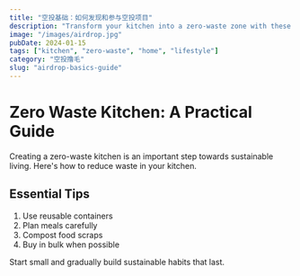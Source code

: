```yaml
---
title: "空投基础：如何发现和参与空投项目"
description: "Transform your kitchen into a zero-waste zone with these practical tips."
image: "/images/airdrop.jpg"
pubDate: 2024-01-15
tags: ["kitchen", "zero-waste", "home", "lifestyle"]
category: "空投撸毛"
slug: "airdrop-basics-guide"
---
```


# Zero Waste Kitchen: A Practical Guide

Creating a zero-waste kitchen is an important step towards sustainable living. Here's how to reduce waste in your kitchen.

## Essential Tips

1. Use reusable containers
2. Plan meals carefully
3. Compost food scraps
4. Buy in bulk when possible

Start small and gradually build sustainable habits that last.